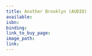 ```yaml
---
title: Another Brooklyn (AUDIO)
available:
isbn:
binding:
link_to_buy_page:
image_path:
link:
---
```

